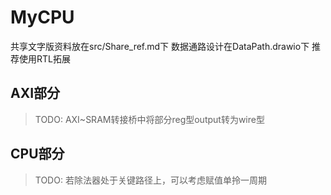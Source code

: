 # MyCPU
共享文字版资料放在src/Share_ref.md下
数据通路设计在DataPath.drawio下
推荐使用RTL拓展
## AXI部分

> TODO: AXI~SRAM转接桥中将部分reg型output转为wire型

## CPU部分

> TODO: 若除法器处于关键路径上，可以考虑赋值单拎一周期